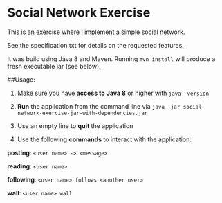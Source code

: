 Social Network Exercise
=======

This is an exercise where I implement a simple social network.

See the specification.txt for details on the requested features.

It was build using Java 8 and Maven. Running 
```mvn install```
will produce a fresh executable jar (see below).

##Usage:

1. Make sure you have **access to Java 8** or higher with
```java -version```

2. **Run** the application from the command line via 
```java -jar social-network-exercise-jar-with-dependencies.jar```

3. Use an empty line to **quit** the application

4. Use the following **commands** to interact with the application:

**posting**:
```<user name> -> <message>```

**reading**:
```<user name>```

**following**: 
```<user name> follows <another user>```

**wall**: 
```<user name> wall```
